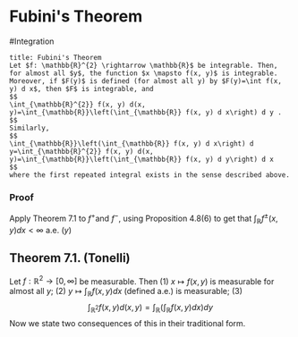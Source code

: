# Fubini's Theorem

#Integration 
```ad-theorem
title: Fubini's Theorem
Let $f: \mathbb{R}^{2} \rightarrow \mathbb{R}$ be integrable. Then, for almost all $y$, the function $x \mapsto f(x, y)$ is integrable. Moreover, if $F(y)$ is defined (for almost all y) by $F(y)=\int f(x, y) d x$, then $F$ is integrable, and
$$
\int_{\mathbb{R}^{2}} f(x, y) d(x, y)=\int_{\mathbb{R}}\left(\int_{\mathbb{R}} f(x, y) d x\right) d y .
$$
Similarly,
$$
\int_{\mathbb{R}}\left(\int_{\mathbb{R}} f(x, y) d x\right) d y=\int_{\mathbb{R}^{2}} f(x, y) d(x, y)=\int_{\mathbb{R}}\left(\int_{\mathbb{R}} f(x, y) d y\right) d x
$$
where the first repeated integral exists in the sense described above.
```
###  Proof
Apply Theorem $7.1$ to $f^{+}$and $f^{-}$, using Proposition 4.8(6) to get that $\int_{\mathbb{R}} f^{\pm}(x, y) d x<\infty$ a.e. $(y)$
## Theorem 7.1. (Tonelli)
Let $f: \mathbb{R}^{2} \rightarrow[0, \infty]$ be measurable. Then
(1) $x \mapsto f(x, y)$ is measurable for almost all $y$;
(2) $y \mapsto \int_{\mathbb{R}} f(x, y) d x$ (defined a.e.) is measurable;
(3)
$$
\int_{\mathbb{R}^{2}} f(x, y) d(x, y)=\int_{\mathbb{R}}\left(\int_{\mathbb{R}} f(x, y) d x\right) d y
$$
Now we state two consequences of this in their traditional form.
